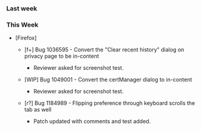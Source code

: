 ### Last week

### This Week

* [Firefox]
  - [f+] Bug 1036595 - Convert the "Clear recent history" dialog on privacy page to be in-content
    * Reviewer asked for screenshot test.

  - [WIP] Bug 1049001 - Convert the certManager dialog to in-content
    * Reviewer asked for screenshot test.

  - [r?] Bug 1184989 - Flipping preference through keyboard scrolls the tab as well
    * Patch updated with comments and test added.
